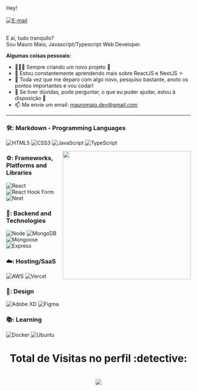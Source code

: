 <div>Hey!</div>

<br/>

<a href="https://www.linkedin.com/in/mauromaio-dev">
<img align="center" alt="E-mail" src="https://img.shields.io/badge/-How%20to%20reach%20me-red"/>
</a><br/>

<br/>

E aí, tudo tranquilo?<br/>
Sou Mauro Maio, Javascript/Typescript Web Developer.

**Algumas coisas pessoais:**

- 👨🏽‍💻 Sempre criando um novo projeto 🚀 
- 🌱 Estou constantemente aprendendo mais sobre ReactJS e NextJS ⚛️ 
- 🤔 Toda vez que me deparo com algo novo, pesquiso bastante, anoto os pontos importantes e vou codar!
- 💬 Se tiver dúvidas, pode perguntar, o que eu puder ajudar, estou à disposição 🤝 
- 📫 Me envie um email: mauromaio.dev@gmail.com

---------------------------

### :hammer_and_wrench:: Markdown - Programming Languages

<p><img alt="HTML5" src="https://img.shields.io/badge/html5%20-%23E34F26.svg?&style=for-the-badge&logo=html5&logoColor=white"/>
  <img alt="CSS3" src="https://img.shields.io/badge/css3%20-%231572B6.svg?&style=for-the-badge&logo=css3&logoColor=white"/>
  <img alt="JavaScript" src="https://img.shields.io/badge/javascript%20-%23323330.svg?&style=for-the-badge&logo=javascript&logoColor=%23F7DF1E"/>
  <img alt="TypeScript" src="https://img.shields.io/badge/typescript-%23007ACC.svg?style=for-the-badge&logo=typescript&logoColor=white"/><p/>
  
   <img align="right" src="https://i.ibb.co/6bvrWTJ/computer-illustration.png" width="350"/>

### ⚙️: Frameworks, Platforms and Libraries

<p><img alt="React" src="https://img.shields.io/badge/react-%2320232a.svg?style=for-the-badge&logo=react&logoColor=%2361DAFB"/>
  <img alt="React Hook Form" src="https://img.shields.io/badge/React%20Hook%20Form-%23EC5990.svg?style=for-the-badge&logo=reacthookform&logoColor=white"/>
  <img alt="Next" src="https://img.shields.io/badge/Next-black?style=for-the-badge&logo=next.js&logoColor=white"/>
<p/>

### 💾: Backend and Technologies

<p><img alt="Node" src="https://img.shields.io/badge/node.js%20-%2343853D.svg?&style=for-the-badge&logo=node.js&logoColor=white"/>
  <img alt="MongoDB" src="https://img.shields.io/badge/MongoDB-%234ea94b.svg?style=for-the-badge&logo=mongodb&logoColor=white"/>
  <img alt="Mongoose" src="https://img.shields.io/badge/Mongoose-F04D35.svg?style=for-the-badge&logo=Mongoose&logoColor=white"/>
  <img alt="Express" src="https://img.shields.io/badge/express.js-%23404d59.svg?style=for-the-badge&logo=express&logoColor=%2361DAFB"/>
  <p/>

### ☁️: Hosting/SaaS

<p><img alt="AWS" src="https://img.shields.io/badge/AWS-%23FF9900.svg?style=for-the-badge&logo=amazon-aws&logoColor=white"/>
    <img alt="Vercel" src="https://img.shields.io/badge/vercel-%23000000.svg?style=for-the-badge&logo=vercel&logoColor=white"/>
  <p/>
   
### 🎨: Design

<p><img alt="Adobe XD" src="https://img.shields.io/badge/adobe%20xd%20-%23FF26BE.svg?&style=for-the-badge&logo=adobe%20xd&logoColor=white"/>
  <img alt="Figma" src="https://img.shields.io/badge/figma%20-%23F24E1E.svg?&style=for-the-badge&logo=figma&logoColor=white"/><p/>
  
  ### :books:: Learning

<p><img alt="Docker" src="https://img.shields.io/badge/docker%20-%230db7ed.svg?&style=for-the-badge&logo=docker&logoColor=white"/>
  <img alt="Ubuntu" src="https://img.shields.io/badge/Ubuntu-E95420?style=for-the-badge&logo=ubuntu&logoColor=white" /><p/>

 <h1 align="center">Total de Visitas no perfil :detective: <h1/>
 <p align="center"> 
   <img alingn="center" src="https://profile-counter.glitch.me/mauromaiodev/count.svg" />
 </p>

